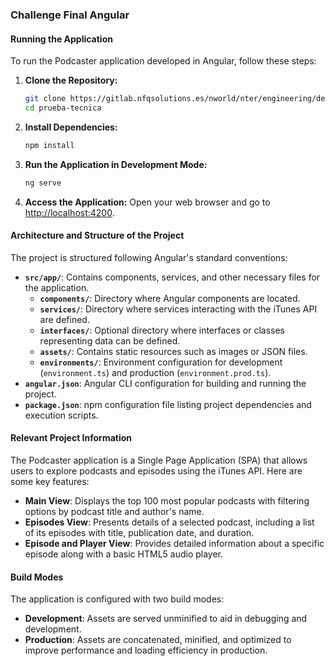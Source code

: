 ### Challenge Final Angular

#### Running the Application

To run the Podcaster application developed in Angular, follow these steps:

1. **Clone the Repository:**
   ```bash
   git clone https://gitlab.nfqsolutions.es/nworld/nter/engineering/develop-team/juan-escobar/prueba-tecnica.git
   cd prueba-tecnica
   ```

2. **Install Dependencies:**
   ```bash
   npm install
   ```

3. **Run the Application in Development Mode:**
   ```bash
   ng serve
   ```

4. **Access the Application:**
   Open your web browser and go to [http://localhost:4200](http://localhost:4200).

#### Architecture and Structure of the Project

The project is structured following Angular's standard conventions:

- **`src/app/`**: Contains components, services, and other necessary files for the application.
  - **`components/`**: Directory where Angular components are located.
  - **`services/`**: Directory where services interacting with the iTunes API are defined.
  - **`interfaces/`**: Optional directory where interfaces or classes representing data can be defined.
  - **`assets/`**: Contains static resources such as images or JSON files.
  - **`environments/`**: Environment configuration for development (`environment.ts`) and production (`environment.prod.ts`).
- **`angular.json`**: Angular CLI configuration for building and running the project.
- **`package.json`**: npm configuration file listing project dependencies and execution scripts.

#### Relevant Project Information

The Podcaster application is a Single Page Application (SPA) that allows users to explore podcasts and episodes using the iTunes API. Here are some key features:

- **Main View**: Displays the top 100 most popular podcasts with filtering options by podcast title and author's name.
- **Episodes View**: Presents details of a selected podcast, including a list of its episodes with title, publication date, and duration.
- **Episode and Player View**: Provides detailed information about a specific episode along with a basic HTML5 audio player.

#### Build Modes

The application is configured with two build modes:

- **Development**: Assets are served unminified to aid in debugging and development.
- **Production**: Assets are concatenated, minified, and optimized to improve performance and loading efficiency in production.
